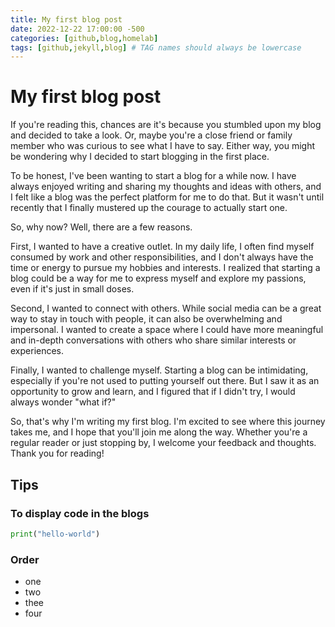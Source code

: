 ```yaml
---
title: My first blog post
date: 2022-12-22 17:00:00 -500
categories: [github,blog,homelab]
tags: [github,jekyll,blog] # TAG names should always be lowercase
---
```


# My first blog post

If you're reading this, chances are it's because you stumbled upon my blog and decided to take a look. Or, maybe you're a close friend or family member who was curious to see what I have to say. Either way, you might be wondering why I decided to start blogging in the first place.

To be honest, I've been wanting to start a blog for a while now. I have always enjoyed writing and sharing my thoughts and ideas with others, and I felt like a blog was the perfect platform for me to do that. But it wasn't until recently that I finally mustered up the courage to actually start one.

So, why now? Well, there are a few reasons.

First, I wanted to have a creative outlet. In my daily life, I often find myself consumed by work and other responsibilities, and I don't always have the time or energy to pursue my hobbies and interests. I realized that starting a blog could be a way for me to express myself and explore my passions, even if it's just in small doses.

Second, I wanted to connect with others. While social media can be a great way to stay in touch with people, it can also be overwhelming and impersonal. I wanted to create a space where I could have more meaningful and in-depth conversations with others who share similar interests or experiences.

Finally, I wanted to challenge myself. Starting a blog can be intimidating, especially if you're not used to putting yourself out there. But I saw it as an opportunity to grow and learn, and I figured that if I didn't try, I would always wonder "what if?"

So, that's why I'm writing my first blog. I'm excited to see where this journey takes me, and I hope that you'll join me along the way. Whether you're a regular reader or just stopping by, I welcome your feedback and thoughts. Thank you for reading!

## Tips

### To display code in the blogs
```python
print("hello-world")
```
### Order 
* one
* two
* thee
* four
